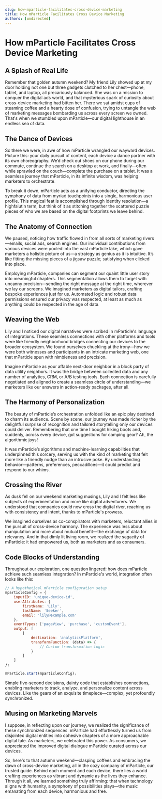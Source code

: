 ```yaml
---
slug: how-mparticle-facilitates-cross-device-marketing
title: How mParticle Facilitates Cross Device Marketing
authors: [undirected]
---
```



# How mParticle Facilitates Cross Device Marketing

## A Splash of Real Life

Remember that golden autumn weekend? My friend Lily showed up at my door holding not one but three gadgets clutched to her chest—phone, tablet, and laptop, all precariously balanced. She was on a mission to conquer the digital ads world, and that mysterious spark of curiosity about cross-device marketing had bitten her. There we sat amidst cups of steaming coffee and a hearty dose of confusion, trying to untangle the web of marketing messages bombarding us across every screen we owned. That's when we stumbled upon mParticle—our digital lighthouse in an endless sea of data.

## The Dance of Devices

So there we were, in awe of how mParticle wrangled our wayward devices. Picture this: your daily pursuit of content, each device a dance partner with its own choreography. We’d check out shoes on our phone during our commute, continue the search on a desktop at work, and finally—often while sprawled on the couch—complete the purchase on a tablet. It was a seamless journey that mParticle, in its infinite wisdom, was helping marketers to orchestrate.

To break it down, mParticle acts as a unifying conductor, directing the symphony of data from myriad touchpoints into a single, harmonious user profile. This magical feat is accomplished through identity resolution—a highfalutin term, but think of it as stitching together the scattered puzzle pieces of who we are based on the digital footprints we leave behind. 

## The Anatomy of Connection

We paused, noticing how traffic flowed in from all sorts of marketing rivers—emails, social ads, search engines. Our individual contributions from various devices were pooled into the vast mParticle lake, which gave marketers a holistic picture of us—a strategy as genius as it is intuitive. It’s like fitting the missing pieces of a jigsaw puzzle; satisfying when clicked into place. 

Employing mParticle, companies can segment our quaint little user story into meaningful chapters. This segmentation allows them to target with uncanny precision—sending the right message at the right time, wherever we lay our screens. We imagined marketers as digital tailors, crafting bespoke experiences just for us. Automated logic and robust data permissions ensured our privacy was respected, at least as much as anything could be respected in the age of data.

## Weaving the Web

Lily and I noticed our digital narratives were scribed in mParticle's language of integrations. These seamless connections with other platforms and tools were like friendly neighborhood bridges connecting our devices to the broader ecosystem. We found ourselves chuckling at the irony—how we were both witnesses and participants in an intricate marketing web, one that mParticle spun with nimbleness and precision.

Imagine mParticle as your affable next-door neighbor in a block party of data utility neighbors. It was the bridge between collected data and any number of analytics, CRM, or A/B testing tools. Each connection is carefully negotiated and aligned to create a seamless circle of understanding—we marketers like our answers in action-ready packages, after all.

## The Harmony of Personalization

The beauty of mParticle’s orchestration unfolded like an epic play destined to charm its audience. Scene by scene, our journey was made richer by the delightful surprise of recognition and tailored storytelling only our devices could deliver. Remembering that one time I bought hiking boots and, suddenly, across every device, got suggestions for camping gear? Ah, the algorithmic joys!

It was mParticle’s algorithms and machine-learning capabilities that underpinned this sorcery, serving us with the kind of marketing that felt more like a friendly nudge than an intrusive poke. By understanding behavior—patterns, preferences, peccadilloes—it could predict and respond to our whims.

## Crossing the River

As dusk fell on our weekend marketing musings, Lily and I felt less like subjects of experimentation and more like digital adventurers. We understood that companies could now cross the digital river, reaching us with consistency and intent, thanks to mParticle's prowess.

We imagined ourselves as co-conspirators with marketers, reluctant allies in the pursuit of cross-device harmony. The experience was less about manipulation and more about mutual benefit—the exchange of data for relevancy. And in that dimly lit living room, we realized the sagacity of mParticle: it had empowered us, both as marketers and as consumers.

## Code Blocks of Understanding

Throughout our exploration, one question lingered: how does mParticle achieve such seamless integration? In mParticle's world, integration often looks like this:

```js
// A hypothetical mParticle configuration setup
mparticleConfig = {
    inputID: 'unique-device-id',
    userAttributes: {
        firstName: 'Lily',
        lastName: 'Seeker',
        email: 'lily@example.com'
    },
    eventTypes: ['pageView', 'purchase', 'customEvent'],
    output: [
        {
            destination: 'analyticsPlatform',
            transformFunction: (data) => {
                // Custom transformation logic
            }
        }
    ]
};

mParticle.start(mparticleConfig);
```

Simple five-second decisions, dainty code that establishes connections, enabling marketers to track, analyze, and personalize content across devices. Like the gears of an exquisite timepiece—complex, yet profoundly synchronized.

## Musing on Marketing Marvels

I suppose, in reflecting upon our journey, we realized the significance of these synchronized sequences. mParticle had effortlessly turned us from disjointed digital entities into cohesive chapters of a more approachable digital tale. As marketers, we celebrated this power. As consumers, we appreciated the improved digital dialogue mParticle curated across our devices.

So, here's to that autumn weekend—clasping coffees and embracing the dawn of cross-device marketing, all in the cozy company of mParticle, our trusted guide. Behind each moment and each device, there lies a world crafting experiences as vibrant and dynamic as the lives they enhance. Through it all, we learned something truly affirming: that when technology aligns with humanity, a symphony of possibilities plays—the music emanating from each device, harmonious and free.
